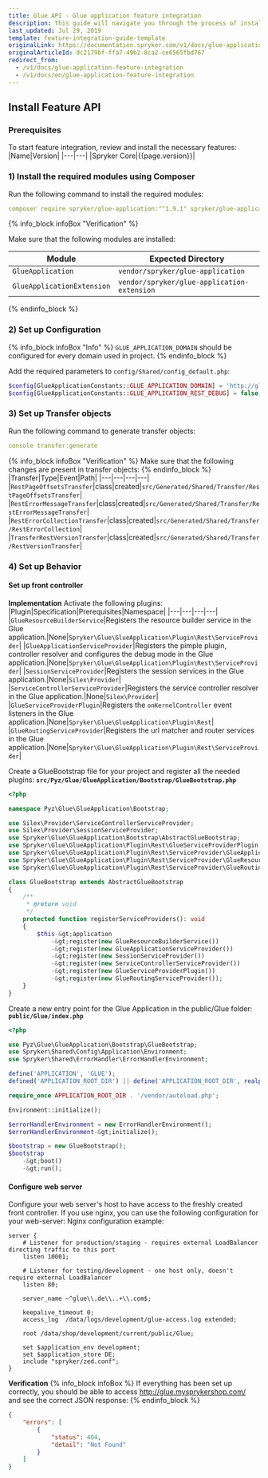 ```yaml
---
title: Glue API - Glue application feature integration
description: This guide will navigate you through the process of installing and configuring the Glue Application feature in Spryker OS.
last_updated: Jul 29, 2019
template: feature-integration-guide-template
originalLink: https://documentation.spryker.com/v1/docs/glue-application-feature-integration
originalArticleId: dc2179bf-ffa7-49b2-8ca2-ce6565fbd767
redirect_from:
  - /v1/docs/glue-application-feature-integration
  - /v1/docs/en/glue-application-feature-integration
---
```


## Install Feature API

### Prerequisites

To start feature integration, review and install the necessary features:
|Name|Version|
|---|---|
|Spryker Core|{{page.version}}|

### 1) Install the required modules using Composer

Run the following command to install the required modules:
```yaml
composer require spryker/glue-application:"^1.9.1" spryker/glue-application-extension:"^1.1.0" --update-with-dependencies
```

{% info_block infoBox "Verification" %}

Make sure that the following modules are installed:

|Module|Expected Directory|
|---|---|
|`GlueApplication`|`vendor/spryker/glue-application`|
|`GlueApplicationExtension`|`vendor/spryker/glue-application-extension`|

{% endinfo_block %}

### 2) Set up Configuration

{% info_block infoBox "Info" %}
`GLUE_APPLICATION_DOMAIN` should be configured for every domain used in project.
{% endinfo_block %}

Add the required parameters to `config/Shared/config_default.php`:
```php
$config[GlueApplicationConstants::GLUE_APPLICATION_DOMAIN] = 'http://glue.example.com';
$config[GlueApplicationConstants::GLUE_APPLICATION_REST_DEBUG] = false;
```

### 3) Set up Transfer objects

Run the following command to generate transfer objects:
```yaml
console transfer:generate
```

{% info_block infoBox "Verification" %}
Make sure that the following changes are present in transfer objects:
{% endinfo_block %}
|Transfer|Type|Event|Path|
|---|---|---|---|
|`RestPageOffsetsTransfer`|class|created|`src/Generated/Shared/Transfer/RestPageOffsetsTransfer`|
|`RestErrorMessageTransfer`|class|created|`src/Generated/Shared/Transfer/RestErrorMessageTransfer`|
|`RestErrorCollectionTransfer`|class|created|`src/Generated/Shared/Transfer/RestErrorCollection`|
|`TransferRestVersionTransfer`|class|created|`src/Generated/Shared/Transfer/RestVersionTransfer`|

### 4) Set up Behavior

#### Set up front controller

**Implementation**
Activate the following plugins:
|Plugin|Specification|Prerequisites|Namespace|
|---|---|---|---|
|`GlueResourceBuilderService`|Registers the resource builder service in the Glue application.|None|`Spryker\Glue\GlueApplication\Plugin\Rest\ServiceProvider`|
|`GlueApplicationServiceProvider`|Registers the pimple plugin, controller resolver and configures the debug mode in the Glue application.|None|`Spryker\Glue\GlueApplication\Plugin\Rest\ServiceProvider`|
|`SessionServiceProvider`|Registers the session services in the Glue application.|None|`Silex\Provider`|
|`ServiceControllerServiceProvider`|Registers the service controller resolver in the Glue application.|None|`Silex\Provider`|
|`GlueServiceProviderPlugin`|Registers the `onKernelController` event listeners in the Glue application.|None|`Spryker\Glue\GlueApplication\Plugin\Rest`|
|`GlueRoutingServiceProvider`|Registers the url matcher and router services in the Glue application.|None|`Spryker\Glue\GlueApplication\Plugin\Rest\ServiceProvider`|

Create a GlueBootstrap file for your project and register all the needed plugins:
**`src/Pyz/Glue/GlueApplication/Bootstrap/GlueBootstrap.php`**
```php
<?php

namespace Pyz\Glue\GlueApplication\Bootstrap;

use Silex\Provider\ServiceControllerServiceProvider;
use Silex\Provider\SessionServiceProvider;
use Spryker\Glue\GlueApplication\Bootstrap\AbstractGlueBootstrap;
use Spryker\Glue\GlueApplication\Plugin\Rest\GlueServiceProviderPlugin;
use Spryker\Glue\GlueApplication\Plugin\Rest\ServiceProvider\GlueApplicationServiceProvider;
use Spryker\Glue\GlueApplication\Plugin\Rest\ServiceProvider\GlueResourceBuilderService;
use Spryker\Glue\GlueApplication\Plugin\Rest\ServiceProvider\GlueRoutingServiceProvider;

class GlueBootstrap extends AbstractGlueBootstrap
{
    /**
     * @return void
     */
    protected function registerServiceProviders(): void
    {
        $this-&gt;application
            -&gt;register(new GlueResourceBuilderService())
            -&gt;register(new GlueApplicationServiceProvider())
            -&gt;register(new SessionServiceProvider())
            -&gt;register(new ServiceControllerServiceProvider())
            -&gt;register(new GlueServiceProviderPlugin())
            -&gt;register(new GlueRoutingServiceProvider());
    }
}
```
Create a new entry point for the Glue Application in the public/Glue folder:
**`public/Glue/index.php`**
```php
<?php

use Pyz\Glue\GlueApplication\Bootstrap\GlueBootstrap;
use Spryker\Shared\Config\Application\Environment;
use Spryker\Shared\ErrorHandler\ErrorHandlerEnvironment;

define('APPLICATION', 'GLUE');
defined('APPLICATION_ROOT_DIR') || define('APPLICATION_ROOT_DIR', realpath(__DIR__ . '/../..'));

require_once APPLICATION_ROOT_DIR . '/vendor/autoload.php';

Environment::initialize();

$errorHandlerEnvironment = new ErrorHandlerEnvironment();
$errorHandlerEnvironment-&gt;initialize();

$bootstrap = new GlueBootstrap();
$bootstrap
    -&gt;boot()
    -&gt;run();
```

#### Configure web server

Configure your web server's host to have access to the freshly created front controller. If you use nginx, you can use the following configuration for your web-server:
Nginx configuration example:
```nginx
server {
    # Listener for production/staging - requires external LoadBalancer directing traffic to this port
    listen 10001;

    # Listener for testing/development - one host only, doesn't require external LoadBalancer
    listen 80;

    server_name ~^glue\\.de\\..+\\.com$;

    keepalive_timeout 0;
    access_log  /data/logs/development/glue-access.log extended;

    root /data/shop/development/current/public/Glue;

    set $application_env development;
    set $application_store DE;
    include "spryker/zed.conf";
}
```
**Verification**
{% info_block infoBox %}
If everything has been set up correctly, you should be able to access http://glue.mysprykershop.com/ and see the correct JSON response:
{% endinfo_block %}
```json
{
    "errors": [
        {
            "status": 404,
            "detail": "Not Found"
        }
    ]
}
```

